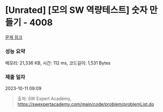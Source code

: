 # [Unrated] [모의 SW 역량테스트] 숫자 만들기 - 4008 

[문제 링크](https://swexpertacademy.com/main/code/problem/problemDetail.do?contestProbId=AWIeRZV6kBUDFAVH) 

### 성능 요약

메모리: 21,336 KB, 시간: 112 ms, 코드길이: 1,531 Bytes

### 제출 일자

2023-10-11 09:09



> 출처: SW Expert Academy, https://swexpertacademy.com/main/code/problem/problemList.do